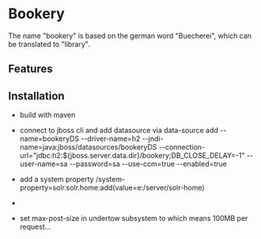 # Bookery
The name "bookery" is based on the german word "Buecherei", which can be translated to "library".

## Features

## Installation
* build with maven
* connect to jboss cli and add datasource via data-source add --name=bookeryDS --driver-name=h2 --jndi-name=java:jboss/datasources/bookeryDS --connection-url="jdbc:h2:${jboss.server.data.dir}/bookery;DB_CLOSE_DELAY=-1" --user-name=sa --password=sa --use-ccm=true --enabled=true
* add a system property /system-property=solr.solr.home:add(value=e:/server/solr-home)
* 

* set max-post-size in undertow subsystem to
<http-listener name="default" socket-binding="http" max-post-size="104857600"/> which means 100MB per request...